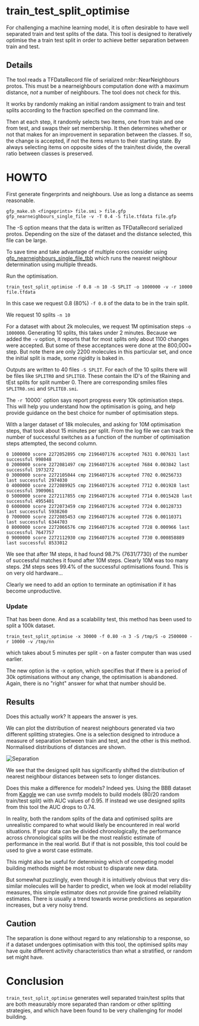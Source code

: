 # train_test_split_optimise

For challenging a machine learning model, it is often desirable to have
well separated train and test splits of the data.
This tool is designed to iteratively optimise the a train test split in order to 
achieve better separation between train and test.

## Details
The tool reads a TFDataRecord file of serialized nnbr::NearNeighbours protos.
This must be a nearneighbours computation done with a maximum distance,
*not* a number of neighbours. The tool does not check for this.

It works by randomly making an initial random assigment to train and test splits
according to the fraction specified on the command line.

Then at each step, it randomly selects two items, one from train and one from test,
and swaps their set membership. It then determines whether or not that makes for
an improvement in separation between the classes. If so, the change is
accepted, if not the items return to their starting state. By always selecting
items on opposite sides of the train/test divide, the overall ratio between
classes is preserved.

# HOWTO
First generate fingerprints and neighbours. Use as long a distance as seems reasonable.
```
gfp_make.sh <fingeprints> file.smi > file.gfp
gfp_nearneighbours_single_file -v -T 0.4 -S file.tfdata file.gfp
```
The -S option means that the data is written as TFDataRecord serialized protos.
Depending on the size of the dataset and the distance selected, this
file can be large.

To save time and take advantage of multiple cores consider using 
[gfp_nearneighbours_single_file_tbb](gfp_nearneighbours_single_file_tbb.md) which
runs the nearest neighbour determination using multiple threads.

Run the optimisation.
```
train_test_split_optimise -f 0.8 -n 10 -S SPLIT -o 1000000 -v -r 10000 file.tfdata
```

In this case we request 0.8 (80%) `-f 0.8` of the data to be in the train split.

We request 10 splits `-n 10`

For a dataset with about 2k molecules, we request 1M optimisation steps `-o 1000000`. Generating
10 splits, this takes under 2 minutes. Because we added the `-v` option, it reports that
for most splits only about 1100 changes were accepted. But some of these acceptances
were done at the 800,000+ step. But note there are only 2200 molecules in this
particular set, and once the initial split is made, some rigidity is baked in.

Outputs are written to 40 files `-S SPLIT`. For each of the 10 splits there will
be files like `SPLITR0` and `SPLITE0`. These contain the ID's of the tRaining and tEst
splits for split number 0. There are corresponding smiles files `SPLITR0.smi` and
`SPLITE0.smi`.

The `-r `10000` option says report progress every 10k optimisation steps. This will
help you understand how the optimisation is going, and help provide guidance on the
best choice for number of optimisation steps.

With a larger dataset of 18k molecules, and asking for 10M optimisation steps,
that took about 15 minutes per split. From the log file we can track the number of
successful switches as a function of the number of optimisation steps attempted,
the second column.
```
0 1000000 score 2272052895 cmp 2196407176 accepted 7631 0.007631 last successful 998048
0 2000000 score 2272081497 cmp 2196407176 accepted 7684 0.003842 last successful 1973272
0 3000000 score 2272105044 cmp 2196407176 accepted 7702 0.00256733 last successful 2974030
0 4000000 score 2272089925 cmp 2196407176 accepted 7712 0.001928 last successful 3909061
0 5000000 score 2272117855 cmp 2196407176 accepted 7714 0.0015428 last successful 4955401
0 6000000 score 2272073459 cmp 2196407176 accepted 7724 0.00128733 last successful 5938260
0 7000000 score 2272085453 cmp 2196407176 accepted 7726 0.00110371 last successful 6344703
0 8000000 score 2272066576 cmp 2196407176 accepted 7728 0.000966 last successful 7647757
0 9000000 score 2272112930 cmp 2196407176 accepted 7730 0.000858889 last successful 8533012
```
We see that after 1M steps, it had found 98.7% (7631/7730) of the number of successful matches
it found after 10M steps. Clearly 10M was too many steps. 2M steps sees 99.4% of
the successful optimisations found. This is on very old hardware...

Clearly we need to add an option to terminate an optimisation if it has
become unproductive.

### Update
That has been done. And as a scalability test, this method has been used to
split a 100k dataset.
```
train_test_split_optimise -x 30000 -f 0.80 -n 3 -S /tmp/S -o 2500000 -r 10000 -v /tmp/nn 
```
which takes about 5 minutes per split - on a faster computer than was used earlier.

The new option is the -x option, which specifies that if there is a period of
30k optimisations without any change, the optimisation is abandoned. Again, there
is no "right" answer for what that number should be.

## Results

Does this actually work? It appears the answer is yes.

We can plot the distribution of nearest neighbours generated via two different
splitting strategies. One is a selection designed to introduce a measure of
separation between train and test, and the other is this method. Normalised
distributions of distances are shown.

![Separation](Images/train_test_split.png)

We see that the designed split has significantly shifted the distribution of
nearest neighbour distances between sets to longer distances.

Does this make a difference for models? Indeed yes. Using the BBB dataset from
[Kaggle](https://www.kaggle.com/datasets/sachinkg7/bbbp-dataset-ai-project)
we can use svmfp models to build models (80/20 random train/test split)
with AUC values of 0.95.  If instead we use designed splits from this tool
the AUC drops to 0.74.

In reality, both the random splits of the data and optimised splits are
unrealistic compared to what would likely be encountered in real world
situations. If your data can be divided chronologically, the performance
across chronological splits will be the most realistic estimate of
performance in the real world. But if that is not possible, this tool
could be used to give a worst case estimate.

This might also be useful for determining which of competing model
building methods might be most robust to disparate new data.

But somewhat puzzlingly, even though it is intuitively obvious that
very dis-similar molecules will be harder to predict, when we look at
model reliability measures, this simple estimator does not provide
fine grained reliability estimates. There is usually a trend towards
worse predictions as separation increases, but a very noisy trend.

## Caution
The separation is done without regard to any relationship to
a response, so if a dataset undergoes optimisation with this tool,
the optimised splits may have quite different activity characteristics
than what a stratified, or random set might have.

# Conclusion
`train_test_split_optimise` generates well separated train/test splits
that are both measurably more separated than random or other splitting
strategies, and which have been found to be very challenging for
model building.
